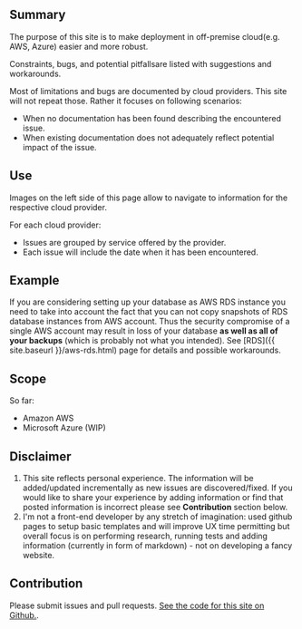 ## Summary
The purpose of this site is to make deployment in off-premise cloud(e.g. AWS, Azure) easier and more robust. 

Constraints, bugs, and potential pitfallsare listed with suggestions and workarounds.  

Most of limitations and bugs are documented by cloud providers. This site will not repeat those. Rather it focuses on following scenarios: 

* When no documentation has been found describing the encountered issue. 
* When existing documentation does not adequately reflect potential impact of the issue.

## Use
Images on the left side of this page allow to navigate to information for the respective cloud provider.

For each cloud provider:

* Issues are grouped by service offered by the provider.
* Each issue will include the date when it has been encountered.

## Example
If you are considering setting up your database as AWS RDS instance you need to take into account the fact that you can not copy snapshots of RDS database instances from AWS account. Thus the security compromise of a single AWS account may  result in loss of your database **as well as all of your backups** (which is probably not what you intended). See [RDS]({{ site.baseurl }}/aws-rds.html) page for details and possible workarounds.

## Scope
So far: 

* Amazon AWS
* Microsoft Azure (WIP)

## Disclaimer
1. This site reflects personal experience. The information will be added/updated incrementally as new issues are discovered/fixed. If you would like to share your experience by adding information or find that posted information is incorrect please see **Contribution** section below.
2. I'm not a front-end developer by any stretch of imagination: used github pages to setup basic templates and will improve UX time permitting but overall focus is on performing research, running tests and adding information (currently in form of markdown) - not on developing a fancy website. 

## Contribution
Please submit issues and pull requests. [See the code for this site on Github.](https://github.com/romicgd/cloudmatter).


